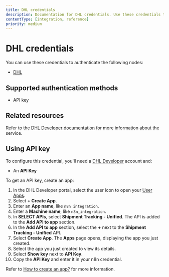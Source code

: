 ```yaml
---
title: DHL credentials
description: Documentation for DHL credentials. Use these credentials to authenticate DHL in n8n, a workflow automation platform.
contentType: [integration, reference]
priority: medium
---
```


# DHL credentials

You can use these credentials to authenticate the following nodes:

- [DHL](/integrations/builtin/app-nodes/n8n-nodes-base.dhl.md)

## Supported authentication methods

- API key

## Related resources

Refer to the [DHL Developer documentation](https://support-developer.dhl.com/support/home) for more information about the service.

## Using API key

To configure this credential, you'll need a [DHL Developer](https://developer.dhl.com/user/register) account and:

- An **API Key**

To get an API key, create an app:

1. In the DHL Developer portal, select the user icon to open your [User Apps](https://developer.dhl.com/user/apps).
2. Select **+ Create App**.
3. Enter an **App name**, like `n8n integration`.
4. Enter a **Machine name**, like `n8n_integration`.
4. In **SELECT APIs**, select **Shipment Tracking - Unified**. The API is added to the **Add API to app** section.
5. In the **Add API to app** section, select the **+** next to the **Shipment Tracking - Unified** API.
6. Select **Create App**. The **Apps** page opens, displaying the app you just created.
7. Select the app you just created to view its details.
8. Select **Show key** next to **API Key**.
9. Copy the **API Key** and enter it in your n8n credential.

Refer to [How to create an app?](https://support-developer.dhl.com/support/solutions/articles/47001177011-how-to-create-an-app-) for more information.
